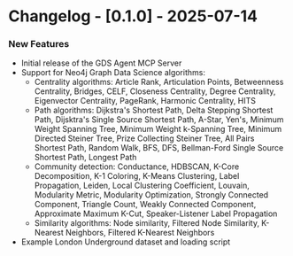 # Changelog - [0.1.0] - 2025-07-14

### New Features
- Initial release of the GDS Agent MCP Server
- Support for Neo4j Graph Data Science algorithms:
  - Centrality algorithms: Article Rank, Articulation Points, Betweenness Centrality, Bridges, CELF, Closeness Centrality, Degree Centrality, Eigenvector Centrality, PageRank, Harmonic Centrality, HITS
  - Path algorithms: Dijkstra's Shortest Path, Delta Stepping Shortest Path, Dijsktra's Single Source Shortest Path, A-Star, Yen's, Minimum Weight Spanning Tree, Minimum Weight k-Spanning Tree, Minimum Directed Steiner Tree, Prize Collecting Steiner Tree, All Pairs Shortest Path, Random Walk, BFS, DFS, Bellman-Ford Single Source Shortest Path, Longest Path
  - Community detection: Conductance, HDBSCAN, K-Core Decomposition, K-1 Coloring, K-Means Clustering, Label Propagation, Leiden, Local Clustering Coefficient, Louvain, Modularity Metric, Modularity Optimization, Strongly Connected Component, Triangle Count, Weakly Connected Component, Approximate Maximum K-Cut, Speaker-Listener Label Propagation
  - Similarity algorithms: Node similarity, Filtered Node Similarity, K-Nearest Neighbors, Filtered K-Nearest Neighbors
- Example London Underground dataset and loading script
